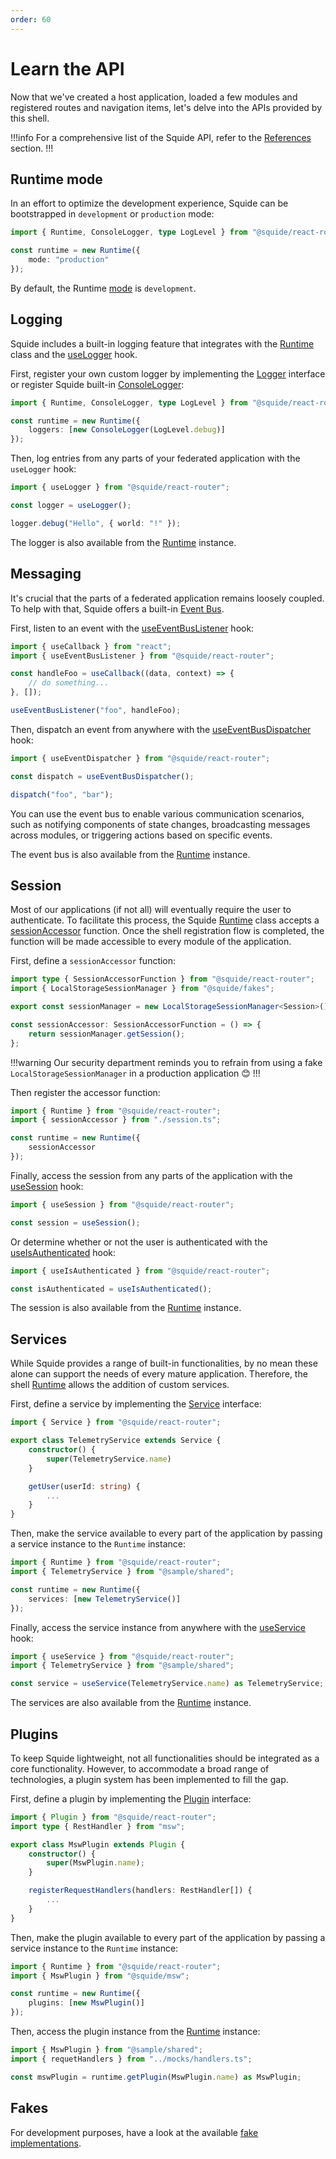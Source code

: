 ```yaml
---
order: 60
---
```


# Learn the API

Now that we've created a host application, loaded a few modules and registered routes and navigation items, let's delve into the APIs provided by this shell.

!!!info
For a comprehensive list of the Squide API, refer to the [References](/reference#api) section.
!!!

## Runtime mode

In an effort to optimize the development experience, Squide can be bootstrapped in `development` or `production` mode:

```ts host/src/bootstrap.tsx
import { Runtime, ConsoleLogger, type LogLevel } from "@squide/react-router";

const runtime = new Runtime({
    mode: "production"
});
```

By default, the Runtime [mode](../reference/runtime/runtime-class.md#change-the-runtime-mode) is `development`.

## Logging

Squide includes a built-in logging feature that integrates with the [Runtime](/reference/runtime/runtime-class.md) class and the [useLogger](/reference/runtime/useLogger.md) hook.

First, register your own custom logger by implementing the [Logger](/reference/logging/Logger.md) interface or register Squide built-in [ConsoleLogger](/reference/logging/ConsoleLogger):

```ts host/src/bootstrap.tsx
import { Runtime, ConsoleLogger, type LogLevel } from "@squide/react-router";

const runtime = new Runtime({
    loggers: [new ConsoleLogger(LogLevel.debug)]
});
```

Then, log entries from any parts of your federated application with the `useLogger` hook:

```ts
import { useLogger } from "@squide/react-router";

const logger = useLogger();

logger.debug("Hello", { world: "!" });
```

The logger is also available from the [Runtime](/reference/runtime/runtime-class.md#use-the-logger) instance.

## Messaging

It's crucial that the parts of a federated application remains loosely coupled. To help with that, Squide offers a built-in [Event Bus](/reference/messaging/EventBus.md).

First, listen to an event with the [useEventBusListener](/reference/messaging/useEventBusListener.md) hook:

```ts
import { useCallback } from "react";
import { useEventBusListener } from "@squide/react-router";

const handleFoo = useCallback((data, context) => {
    // do something...
}, []);

useEventBusListener("foo", handleFoo);
```

Then, dispatch an event from anywhere with the [useEventBusDispatcher](/reference/messaging/useEventBusDispatcher.md) hook:

```ts
import { useEventDispatcher } from "@squide/react-router";

const dispatch = useEventBusDispatcher();

dispatch("foo", "bar");
```

You can use the event bus to enable various communication scenarios, such as notifying components of state changes, broadcasting messages across modules, or triggering actions based on specific events.

The event bus is also available from the [Runtime](/reference/runtime/runtime-class.md#use-the-event-bus) instance.

## Session

Most of our applications (if not all) will eventually require the user to authenticate. To facilitate this process, the Squide [Runtime](/reference/runtime/runtime-class.md) class accepts a [sessionAccessor](/reference/fakes/LocalStorageSessionManager.md#integrate-with-a-runtime-instance) function. Once the shell registration flow is completed, the function will be made accessible to every module of the application.

First, define a `sessionAccessor` function:

```ts host/src/session.ts
import type { SessionAccessorFunction } from "@squide/react-router";
import { LocalStorageSessionManager } from "@squide/fakes";

export const sessionManager = new LocalStorageSessionManager<Session>();

const sessionAccessor: SessionAccessorFunction = () => {
    return sessionManager.getSession();
};
```

!!!warning
Our security department reminds you to refrain from using a fake `LocalStorageSessionManager` in a production application :blush:
!!!

Then register the accessor function:

```ts host/src/boostrap.tsx
import { Runtime } from "@squide/react-router";
import { sessionAccessor } from "./session.ts";

const runtime = new Runtime({
    sessionAccessor
});
```

Finally, access the session from any parts of the application with the [useSession](/reference/runtime/useSession.md) hook:

```ts
import { useSession } from "@squide/react-router";

const session = useSession();
```

Or determine whether or not the user is authenticated with the [useIsAuthenticated](/reference/session/useIsAuthenticated.md) hook:

```ts
import { useIsAuthenticated } from "@squide/react-router";

const isAuthenticated = useIsAuthenticated();
```

The session is also available from the [Runtime](/reference/runtime/runtime-class.md) instance.

## Services

While Squide provides a range of built-in functionalities, by no mean these alone can support the needs of every mature application. Therefore, the shell [Runtime](/reference/runtime/runtime-class.md) allows the addition of custom services.

First, define a service by implementing the [Service](../reference/services/service.md) interface:

```ts !#3 shared/src/telemetryService.ts
import { Service } from "@squide/react-router";

export class TelemetryService extends Service {
    constructor() {
        super(TelemetryService.name)
    }

    getUser(userId: string) {
        ...
    } 
}
```

Then, make the service available to every part of the application by passing a service instance to the `Runtime` instance:

```ts !#5 host/src/boostrap.tsx
import { Runtime } from "@squide/react-router";
import { TelemetryService } from "@sample/shared";

const runtime = new Runtime({
    services: [new TelemetryService()]
});
```

Finally, access the service instance from anywhere with the [useService](/reference/runtime/useService.md) hook:

```ts
import { useService } from "@squide/react-router";
import { TelemetryService } from "@sample/shared";

const service = useService(TelemetryService.name) as TelemetryService;
```

The services are also available from the [Runtime](/reference/runtime/runtime-class.md#retrieve-a-service) instance.

## Plugins

To keep Squide lightweight, not all functionalities should be integrated as a core functionality. However, to accommodate a broad range of technologies, a plugin system has been implemented to fill the gap.

First, define a plugin by implementing the [Plugin](../reference/plugins/plugin.md) interface:

```ts !#3 shared/src/mswPlugin.ts
import { Plugin } from "@squide/react-router";
import type { RestHandler } from "msw";

export class MswPlugin extends Plugin {
    constructor() {
        super(MswPlugin.name);
    }

    registerRequestHandlers(handlers: RestHandler[]) {
        ...
    }
}
```

Then, make the plugin available to every part of the application by passing a service instance to the `Runtime` instance:

```ts !#5 host/src/boostrap.tsx
import { Runtime } from "@squide/react-router";
import { MswPlugin } from "@squide/msw";

const runtime = new Runtime({
    plugins: [new MswPlugin()]
});
```

Then, access the plugin instance from the [Runtime](/reference/runtime/runtime-class.md) instance:

```ts !#4
import { MswPlugin } from "@sample/shared";
import { requetHandlers } from "../mocks/handlers.ts";

const mswPlugin = runtime.getPlugin(MswPlugin.name) as MswPlugin;
```

## Fakes

For development purposes, have a look at the available [fake implementations](../reference/default.md#fakes).

